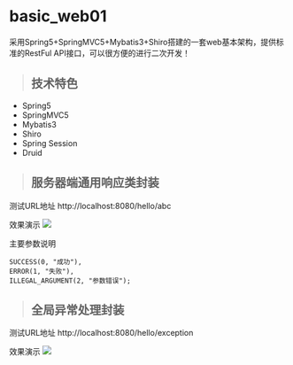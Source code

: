 # basic_web01
采用Spring5+SpringMVC5+Mybatis3+Shiro搭建的一套web基本架构，提供标准的RestFul API接口，可以很方便的进行二次开发！

>## 技术特色

<ul>
  <li>Spring5</li>
  <li>SpringMVC5</li>
  <li>Mybatis3</li>
  <li>Shiro</li>
  <li>Spring Session</li>
  <li>Druid</li>
</ul>

>## 服务器端通用响应类封装

测试URL地址
http://localhost:8080/hello/abc

效果演示
![](https://note.youdao.com/yws/public/resource/061267ec637009aca0b1e0244567f3dd/xmlnote/B0ECDEF5581840D3A8EE0004061F8671/3405)

主要参数说明
```
SUCCESS(0, "成功"),
ERROR(1, "失败"),
ILLEGAL_ARGUMENT(2, "参数错误");
```

>## 全局异常处理封装

测试URL地址
http://localhost:8080/hello/exception

效果演示
![](https://note.youdao.com/yws/public/resource/061267ec637009aca0b1e0244567f3dd/xmlnote/DEACBFF6FD47422E939D7D362C472074/3403)

